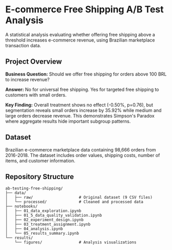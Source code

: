 # E-commerce Free Shipping A/B Test Analysis

A statistical analysis evaluating whether offering free shipping above a threshold increases e-commerce revenue, using Brazilian marketplace transaction data.

## Project Overview

**Business Question:** Should we offer free shipping for orders above 100 BRL to increase revenue?

**Answer:** No for universal free shipping. Yes for targeted free shipping to customers with small orders.

**Key Finding:** Overall treatment shows no effect (-0.50%, p=0.76), but segmentation reveals small orders increase by 35.92% while medium and large orders decrease revenue. This demonstrates Simpson's Paradox where aggregate results hide important subgroup patterns.

## Dataset

Brazilian e-commerce marketplace data containing 98,666 orders from 2016-2018. The dataset includes order values, shipping costs, number of items, and customer information.


## Repository Structure

```
ab-testing-free-shipping/
├── data/
│   ├── raw/                    # Original dataset (9 CSV files)
│   └── processed/              # Cleaned and processed data
├── notebooks/
│   ├── 01_data_exploration.ipynb
│   ├── 01_5_data_quality_validation.ipynb
│   ├── 02_experiment_design.ipynb
│   ├── 03_treatment_assignment.ipynb
│   ├── 04_analysis.ipynb
│   └── 05_results_summary.ipynb
└── results/
    └── figures/                # Analysis visualizations
```